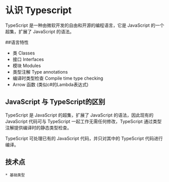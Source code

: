 # 认识 Typescript


TypeScript 是一种由微软开发的自由和开源的编程语言，它是 JavaScript 的一个超集，扩展了 JavaScript 的语法。

##语言特性

* 类 	Classes
* 接口 	Interfaces
* 模块 	Modules
* 类型注解	Type annotations
* 编译时类型检查	Compile time type checking
* Arrow 函数 (类似c#的Lambda表达式)

## JavaScript 与 TypeScript的区别

TypeScript 是 JavaScript 的超集，扩展了 JavaScript 的语法，因此现有的 JavaScript 代码可与 TypeScript 一起工作无需任何修改，TypeScript 通过类型注解提供编译时的静态类型检查。</br>

TypeScript 可处理已有的 JavaScript 代码，并只对其中的 TypeScript 代码进行编译。

## 技术点

	* 基础类型
